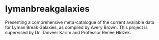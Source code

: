 # lymanbreakgalaxies
Presenting a comprehensive meta-catalogue of the current available data for Lyman Break Galaxies, as compiled by Avery Brown. This project is supervised by Dr. Tanveer Karim and Professor Renée Hložek.
